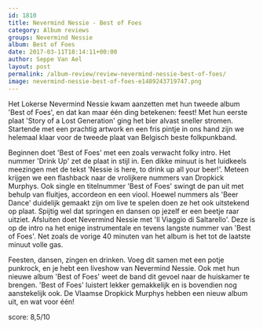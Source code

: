 ```yaml
---
id: 1810
title: Nevermind Nessie - Best of Foes
category: Album reviews
groups: Nevermind Nessie
album: Best of Foes
date: 2017-03-11T18:14:11+00:00
author: Seppe Van Ael
layout: post
permalink: /album-review/review-nevermind-nessie-best-of-foes/
image: nevermind-nessie-best-of-foes-e1489243719747.png
---
```

Het Lokerse Nevermind Nessie kwam aanzetten met hun tweede album 'Best of Foes', en dat kan maar één ding betekenen: feest! Met hun eerste plaat 'Story of a Lost Generation' ging het bier alvast sneller stromen. Startende met een prachtig artwork en een fris pintje in ons hand zijn we helemaal klaar voor de tweede plaat van Belgisch beste folkpunkband.

Beginnen doet 'Best of Foes' met een zoals verwacht folky intro. Het nummer 'Drink Up' zet de plaat in stijl in. Een dikke minuut is het luidkeels meezingen met de tekst 'Nessie is here, to drink up all your beer!'. Meteen krijgen we een flashback naar de vrolijkere nummers van Dropkick Murphys. Ook single en titelnummer 'Best of Foes' swingt de pan uit met behulp van fluitjes, accordeon en een viool. Hoewel nummers als 'Beer Dance' duidelijk gemaakt zijn om live te spelen doen ze het ook uitstekend op plaat. Spijtig wel dat springen en dansen op jezelf er een beetje raar uitziet. Afsluiten doet Nevermind Nessie met 'Il Viaggio di Saltarello'. Deze is op de intro na het enige instrumentale en tevens langste nummer van 'Best of Foes'. Net zoals de vorige 40 minuten van het album is het tot de laatste minuut volle gas.

Feesten, dansen, zingen en drinken. Voeg dit samen met een potje punkrock, en je hebt een liveshow van Nevermind Nessie. Ook met hun nieuwe album 'Best of Foes' weet de band dit gevoel naar de huiskamer te brengen. 'Best of Foes' luistert lekker gemakkelijk en is bovendien nog aanstekelijk ook. De Vlaamse Dropkick Murphys hebben een nieuw album uit, en wat voor één!

score: 8,5/10

&nbsp;